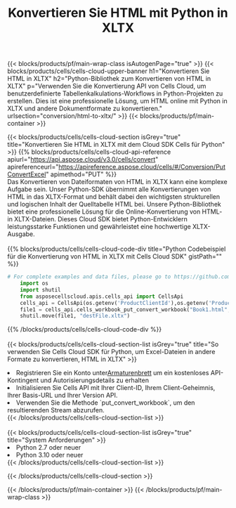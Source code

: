 ﻿---
title:  Konvertieren Sie HTML mit Python in XLTX
description: Verwendung des Aspose.Cells Cloud SDK für Python zum Konvertieren einer Datei im HTML-Format in eine XLTX-Formatdatei.
---
{{< blocks/products/pf/main-wrap-class isAutogenPage="true" >}}
{{< blocks/products/cells/cells-cloud-upper-banner h1="Konvertieren Sie HTML in XLTX" h2="Python-Bibliothek zum Konvertieren von HTML in XLTX" p="Verwenden Sie die Konvertierung API von Cells Cloud, um benutzerdefinierte Tabellenkalkulations-Workflows in Python-Projekten zu erstellen. Dies ist eine professionelle Lösung, um HTML online mit Python in XLTX und andere Dokumentformate zu konvertieren." urlsection="conversion/html-to-xltx/" >}}
{{< blocks/products/pf/main-container >}}

{{< blocks/products/cells/cells-cloud-section isGrey="true" title="Konvertieren Sie HTML in XLTX mit dem Cloud SDK Cells für Python" >}}
{{% blocks/products/cells/cells-cloud-api-reference apiurl="https://api.aspose.cloud/v3.0/cells/convert" apireferenceurl="https://apireference.aspose.cloud/cells/#/Conversion/PutConvertExcel" apimethod="PUT" %}}
<br/>
Das Konvertieren von Dateiformaten von HTML in XLTX kann eine komplexe Aufgabe sein. Unser Python-SDK übernimmt alle Konvertierungen von HTML in das XLTX-Format und behält dabei den wichtigsten strukturellen und logischen Inhalt der Quelltabelle HTML bei. Unsere Python-Bibliothek bietet eine professionelle Lösung für die Online-Konvertierung von HTML- in XLTX-Dateien. Dieses Cloud SDK bietet Python-Entwicklern leistungsstarke Funktionen und gewährleistet eine hochwertige XLTX-Ausgabe.
<br/>
<br/>
{{% blocks/products/cells/cells-cloud-code-div title="Python Codebeispiel für die Konvertierung von HTML in XLTX mit Cells Cloud SDK" gistPath="" %}}
 
```python
# For complete examples and data files, please go to https://github.com/aspose-cells-cloud/aspose-cells-cloud-python/
    import os
    import shutil
    from asposecellscloud.apis.cells_api import CellsApi
    cells_api = CellsApi(os.getenv('ProductClientId'),os.getenv('ProductClientSecret'))
    file1 = cells_api.cells_workbook_put_convert_workbook("Book1.html",format="xltx")
    shutil.move(file1, "destFile.xltx")     
```
 
{{% /blocks/products/cells/cells-cloud-code-div %}}
<br/>
<br/>
{{< blocks/products/cells/cells-cloud-section-list isGrey="true" title="So verwenden Sie Cells Cloud SDK für Python, um Excel-Dateien in andere Formate zu konvertieren, HTML in XLTX" >}}
<li> Registrieren Sie ein Konto unter<a href="https://dashboard.aspose.cloud/">Armaturenbrett</a> um ein kostenloses API-Kontingent und Autorisierungsdetails zu erhalten</li>
<li>Initialisieren Sie Cells API mit Ihrer Client-ID, Ihrem Client-Geheimnis, Ihrer Basis-URL und Ihrer Version API.</li>
<li>Verwenden Sie die Methode `put_convert_workbook`, um den resultierenden Stream abzurufen.</li>
{{< /blocks/products/cells/cells-cloud-section-list >}}
<br/>
<br/>
{{< blocks/products/cells/cells-cloud-section-list isGrey="true" title="System Anforderungen" >}}
<li>Python 2.7 oder neuer</li>
<li>Python 3.10 oder neuer</li>
{{< /blocks/products/cells/cells-cloud-section-list >}}

{{< /blocks/products/cells/cells-cloud-section >}}

{{< /blocks/products/pf/main-container >}}
{{< /blocks/products/pf/main-wrap-class >}}
